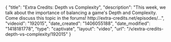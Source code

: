{
    "title": "Extra Credits: Depth vs Complexity",
    "description": "This week, we talk about the importance of balancing a game's Depth and Complexity. Come discuss this topic in the forums! http:\/\/extra-credits.net\/episodes\/...",
    "videoid": "192015",
    "date_created": "1406055188",
    "date_modified": "1418181778",
    "type": "captivate",
    "layout": "video",
    "url": "\/v\/extra-credits-depth-vs-complexity\/192015"
}